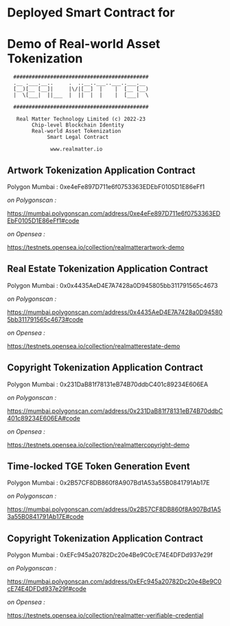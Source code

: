 # Deployed Smart Contract for 
# Demo of Real-world Asset Tokenization

```
  ############################################
  .__ .___.__..     .  ..__..___..___..___.__   
  [__)[__ [__]|     |\/|[__]  |    |  [__ [__)  
  |  \[___|  ||___  |  ||  |  |    |  [___|  \  

  ############################################

   Real Matter Technology Limited (c) 2022-23
        Chip-level Blockchain Identity
        Real-world Asset Tokenization
             Smart Legal Contract

              www.realmatter.io
```

## Artwork Tokenization Application Contract

Polygon Mumbai : 
0xe4eFe897D711e6f0753363EDEbF0105D1E86eFf1

*on Polygonscan :*

https://mumbai.polygonscan.com/address/0xe4eFe897D711e6f0753363EDEbF0105D1E86eFf1#code

*on Opensea :*

https://testnets.opensea.io/collection/realmatterartwork-demo


## Real Estate Tokenization Application Contract

Polygon Mumbai : 
0x0x4435AeD4E7A7428a0D945805bb311791565c4673

  *on Polygonscan :*

  https://mumbai.polygonscan.com/address/0x4435AeD4E7A7428a0D945805bb311791565c4673#code

  *on Opensea :*

  https://testnets.opensea.io/collection/realmatterestate-demo

## Copyright Tokenization Application Contract

Polygon Mumbai : 
0x231DaB81f78131eB74B70ddbC401c89234E606EA

  *on Polygonscan :*

  https://mumbai.polygonscan.com/address/0x231DaB81f78131eB74B70ddbC401c89234E606EA#code

  *on Opensea :*

  https://testnets.opensea.io/collection/realmattercopyright-demo


## Time-locked TGE Token Generation Event

Polygon Mumbai : 
0x2B57CF8DB860f8A907Bd1A53a55B0841791Ab17E

  *on Polygonscan :*

  https://mumbai.polygonscan.com/address/0x2B57CF8DB860f8A907Bd1A53a55B0841791Ab17E#code


## Copyright Tokenization Application Contract

Polygon Mumbai : 
0xEFc945a20782Dc20e4Be9C0cE74E4DFDd937e29f

  *on Polygonscan :*

  https://mumbai.polygonscan.com/address/0xEFc945a20782Dc20e4Be9C0cE74E4DFDd937e29f#code

  *on Opensea :*

  https://testnets.opensea.io/collection/realmatter-verifiable-credential








